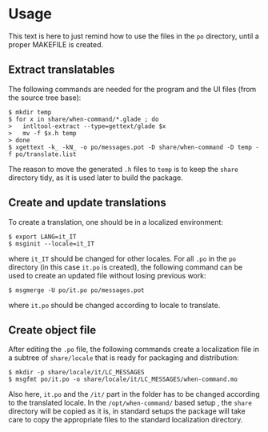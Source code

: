 # Usage

This text is here to just remind how to use the files in the `po` directory, until a proper MAKEFILE is created.


## Extract translatables

The following commands are needed for the program and the UI files (from the source tree base):

```
$ mkdir temp
$ for x in share/when-command/*.glade ; do
>   intltool-extract --type=gettext/glade $x
>   mv -f $x.h temp
> done
$ xgettext -k_ -kN_ -o po/messages.pot -D share/when-command -D temp -f po/translate.list
```

The reason to move the generated `.h` files to `temp` is to keep the `share` directory tidy, as it is used later to build the package.


## Create and update translations

To create a translation, one should be in a localized environment:

```
$ export LANG=it_IT
$ msginit --locale=it_IT
```

where `it_IT` should be changed for other locales. For all `.po` in the `po` directory (in this case `it.po` is created), the following command can be used to create an updated file without losing previous work:

```
$ msgmerge -U po/it.po po/messages.pot
```

where `it.po` should be changed according to locale to translate.


## Create object file

After editing the `.po` file, the following commands create a localization file in a subtree of `share/locale` that is ready for packaging and distribution:

```
$ mkdir -p share/locale/it/LC_MESSAGES
$ msgfmt po/it.po -o share/locale/it/LC_MESSAGES/when-command.mo
```

Also here, `it.po` and the `/it/` part in the folder has to be changed according to the translated locale. In the `/opt/when-command/` based setup , the `share` directory will be copied as it is, in standard setups the package will take care to copy the appropriate files to the standard localization directory.
